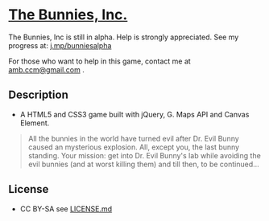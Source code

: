 # [The Bunnies, Inc. ](http://ambrosechua.github.com/thebunniesinc)

The Bunnies, Inc is still in alpha. Help is strongly appreciated. See my progress at: [j.mp/bunniesalpha](http://j.mp/bunniesalpha)

For those who want to help in this game, contact me at [amb.ccm@gmail.com](mailto:amb.ccm@gmail.com) . 

## Description
* A  HTML5 and CSS3 game built with jQuery, G. Maps API and Canvas Element. 

> All the bunnies in the world have turned evil after Dr. Evil Bunny caused an mysterious explosion. All, except you, the last bunny standing. Your mission: get into Dr. Evil Bunny's lab while avoiding the evil bunnies (and at worst killing them) and till then, to be continued...
 
## License
* CC BY-SA see [LICENSE.md](https://github.com/ambrosechua/thebunniesinc/blob/master/LICENSE.md)
